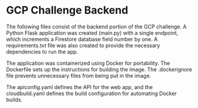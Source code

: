 # GCP Challenge Backend
The following files consist of the backend portion of the GCP challenge. A Python Flask application was created (main.py) with a single endpoint, which increments a Firestore database field number by one. A requirements.txt file was also created to provide the necessary dependencies to run the app.

The application was containerized using Docker for portability. The Dockerfile sets up the instructions for building the image. The .dockerignore file prevents unnecessary files from being put in the image.

The apiconfig.yaml defines the API for the web app, and the cloudbuild.yaml defines the build configuration for automating Docker builds.
